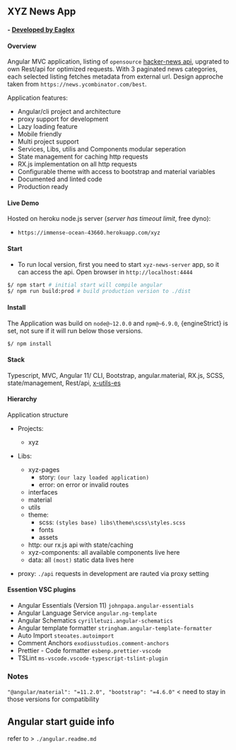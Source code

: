 ## XYZ News App
#### - [ Developed by Eaglex ](http://eaglex.net)

#### Overview
Angular MVC application, listing of `opensource` [hacker-news api](https://github.com/HackerNews/API), upgrated to own Rest/api for optimized requests. With 3 paginated news categories, each selected listing fetches metadata from external url. Design approche taken from `https://news.ycombinator.com/best`.   

Application features:
* Angular/cli project and architecture
* proxy support for development
* Lazy loading feature
* Mobile friendly
* Multi project support
* Services, Libs, utilis and Components modular seperation
* State management for caching http requests
* RX.js implementation on all http requests
* Configurable theme with access to bootstrap and material variables
* Documented and linted code
* Production ready


#### Live Demo
Hosted on heroku node.js server (_server has timeout limit_, free dyno):
* `https://immense-ocean-43660.herokuapp.com/xyz`



#### Start
- To run local version, first you need to start `xyz-news-server` app, so it can access the api. 
Open browser in `http://localhost:4444`

```sh
$/ npm start # initial start will compile angular
$/ npm run build:prod # build production version to ./dist
```


#### Install
The Application was build on `node@~12.0.0` and `npm@~6.9.0`, {engineStrict} is set, not sure if it will run below those versions.

```sh
$/ npm install
```


#### Stack
Typescript, MVC, Angular 11/ CLI, Bootstrap, angular.material, RX.js, SCSS, state/management, Rest/api, [ x-utils-es ](https://www.npmjs.com/package/x-utils-es)




#### Hierarchy
Application structure

* Projects:
    * xyz
    
* Libs:
  * xyz-pages 
    * story: `(our lazy loaded application)` 
    * error:  on error or invalid routes
  * interfaces
  * material
  * utils
  * theme:
    * scss: `(styles base) libs\theme\scss\styles.scss`
    * fonts
    * assets
  * http: our rx.js api with state/caching  
  * xyz-components: all available components live here
  * data: all `(most)` static data lives here
  
* proxy: `./api` requests in development are rauted via proxy setting    

#### Essention VSC plugins
- Angular Essentials (Version 11) `johnpapa.angular-essentials`
- Angular Language Service `angular.ng-template`
- Angular Schematics `cyrilletuzi.angular-schematics`
- Angular template formatter `stringham.angular-template-formatter`
- Auto Import `steoates.autoimport`
- Comment Anchors `exodiusstudios.comment-anchors`
- Prettier - Code formatter `esbenp.prettier-vscode`
- TSLint `ms-vscode.vscode-typescript-tslint-plugin`


### Notes
` "@angular/material": "=11.2.0", "bootstrap": "=4.6.0" ` < need to stay in those versions for compatibility


## Angular start guide info
refer to > `./angular.readme.md`

